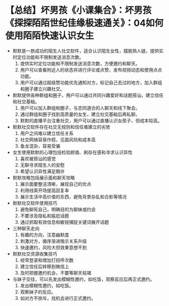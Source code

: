 # 【总结】坏男孩《小课集合》：坏男孩《探探陌陌世纪佳缘极速通关》：04如何使用陌陌快速认识女生

-   默默是一款成功的陌生人社交软件，适合认识陌生女性，摆脱熟人链，提供实时定位功能和不限制发送消息次数。
    1.  提供实时定位功能和不限制发送消息次数，方便邀约和聊天。
    2.  用户可以查看附近人的状态并进行评论或点赞，发布视频动态和使用点点功能。
    3.  用户可以通过超级赞功能优先通知对方，标记自己去过的地方，加入群组和圈子建立兴趣社交。
-   默默提供各种群组和圈子，用户可以通过共同兴趣爱好和话题搭讪，建立信任和社交基础。
    1.  用户可以加入群组和圈子，与志同道合的人聊天和线下聚会。
    2.  通过群组和圈子找到高质量的女生，建立社交基础后再私聊。
    3.  默默的直播平台注重社交，用户可以通过直播认识女孩子，但成本较高。
-   默默社交软件存在社交无规则和信任难建立的劣势
    1.  用户之间难以建立信任关系
    2.  社交网络容易作假，见面风险和成本高
    3.  鱼龙混杂，容易受骗
-   女生使用默默的心理包括检验颜值、刷存在感和寻求认识异性
    1.  喜欢被搭讪的感觉
    2.  无聊寻求陌生人的安慰
    3.  希望认识异性满足期许
-   默默攻略包括展示面和聊天攻略
    1.  展示面要整洁清晰，展现自己的优点
    2.  利用线索开场提高回复率
    3.  展示生活中高价值的东西，避免背景杂乱和合影等情况
-   默默社交软件使用技巧
    1.  避免聊死自己，明确目的为聊妹或约会
    2.  不要涉及隐私和尴尬话题
    3.  通过抓取有效信息和敏锐捕捉关键词展开话题
-   三种聊天走向
    1.  有趣的方向，注意幽默度
    2.  刺激对方，循序渐进暗示关系升级
    3.  快速邀约，风险大但效果意想不到
-   默默社交资源收集技巧
    1.  经常登录和增加打招呼次数
    2.  建立信任后转移到微信上
    3.  及时把握邀约机会，不要等聊天枯竭
-   与妹子交往，可以先发出模糊性邀约，如吃饭，观察反应后再正式邀约。
    1.  发出模糊性邀约，如吃饭。
    2.  观察妹子的反应。
    3.  如对方不排斥，找机会进行正式邀约。